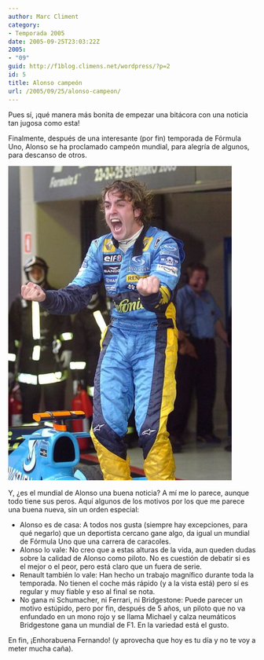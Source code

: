 ```yaml
---
author: Marc Climent
category:
- Temporada 2005
date: 2005-09-25T23:03:22Z
2005:
- "09"
guid: http://f1blog.climens.net/wordpress/?p=2
id: 5
title: Alonso campeón
url: /2005/09/25/alonso-campeon/
---
```


Pues sí, ¡qué manera más bonita de empezar una bitácora con una noticia tan jugosa como esta!

Finalmente, después de una interesante (por fin) temporada de Fórmula Uno, Alonso se ha proclamado campeón mundial, para alegría de algunos, para descanso de otros.

![Alonso levantando el título](/files/alonso_campeon.jpg)
  
Y, ¿es el mundial de Alonso una buena noticia? A mí me lo parece, aunque todo tiene sus peros. Aquí algunos de los motivos por los que me parece una buena nueva, sin un orden especial:

  * Alonso es de casa: A todos nos gusta (siempre hay excepciones, para qué negarlo) que un deportista cercano gane algo, da igual un mundial de Fórmula Uno que una carrera de caracoles.
  * Alonso lo vale: No creo que a estas alturas de la vida, aun queden dudas sobre la calidad de Alonso como piloto. No es cuestión de debatir si es el mejor o el peor, pero está claro que un fuera de serie.
  * Renault también lo vale: Han hecho un trabajo magnífico durante toda la temporada. No tienen el coche más rápido (y a la vista está) pero sí es regular y muy fiable y eso al final se nota.
  * No gana ni Schumacher, ni Ferrari, ni Bridgestone: Puede parecer un motivo estúpido, pero por fin, después de 5 años, un piloto que no va enfundado en un mono rojo y se llama Michael y calza neumáticos Bridgestone gana un mundial de F1. En la variedad está el gusto.

En fin, ¡Enhorabuena Fernando! (y aprovecha que hoy es tu día y no te voy a meter mucha caña).